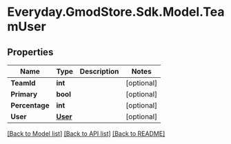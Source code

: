 # Everyday.GmodStore.Sdk.Model.TeamUser
## Properties

Name | Type | Description | Notes
------------ | ------------- | ------------- | -------------
**TeamId** | **int** |  | [optional] 
**Primary** | **bool** |  | [optional] 
**Percentage** | **int** |  | [optional] 
**User** | [**User**](User.md) |  | [optional] 

[[Back to Model list]](../README.md#documentation-for-models) [[Back to API list]](../README.md#documentation-for-api-endpoints) [[Back to README]](../README.md)

